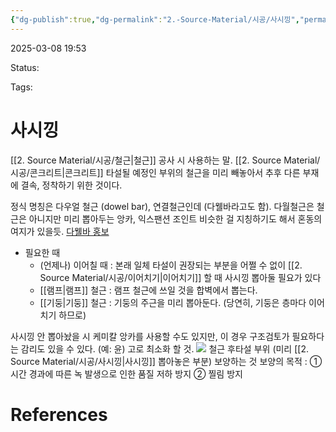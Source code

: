 ```yaml
---
{"dg-publish":true,"dg-permalink":"2.-Source-Material/시공/사시낑","permalink":"/2.-Source-Material/시공/사시낑/"}
---
```


2025-03-08 19:53

Status: 

Tags: 

# 사시낑
[[2. Source Material/시공/철근\|철근]] 공사 시 사용하는 말. [[2. Source Material/시공/콘크리트\|콘크리트]] 타설될 예정인 부위의 철근을 미리 빼놓아서 추후 다른 부재에 결속, 정착하기 위한 것이다.

정식 명칭은 다우얼 철근 (dowel bar), 연결철근인데 (다웰바라고도 함). 다월철근은 철근은 아니지만 미리 뽑아두는 앙카, 익스팬션 조인트 비슷한 걸 지칭하기도 해서 혼동의 여지가 있을듯. [다웰바 홍보](https://blog.naver.com/nhk1009/222161313378) 

- 필요한 때
	- (언제나) 이어칠 때 : 본래 일체 타설이 권장되는 부분을 어쩔 수 없이 [[2. Source Material/시공/이어치기\|이어치기]] 할 때 사시낑 뽑아둘 필요가 있다
	- [[램프\|램프]] 철근 : 램프 철근에 쓰일 것을 합벽에서 뽑는다.
	- [[기둥\|기둥]] 철근 : 기둥의 주근을 미리 뽑아둔다. (당연히, 기둥은 층마다 이어치기 하므로)

사시낑 안 뽑아놨을 시 케미칼 앙카를 사용할 수도 있지만, 이 경우 구조검토가 필요하다는 감리도 있을 수 있다. (예: 윤) 고로 최소화 할 것.
![](https://i.imgur.com/gFBmQsW.jpeg)
철근 후타설 부위 (미리 [[2. Source Material/시공/사시낑\|사시낑]] 뽑아놓은 부분) 보양하는 것
보양의 목적 : ① 시간 경과에 따른 녹 발생으로 인한 품질 저하 방지 ② 찔림 방지

# References